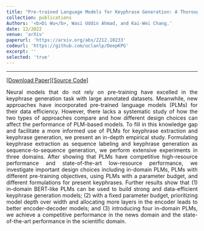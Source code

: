 ```yaml
---
title: "Pre-trained Language Models for Keyphrase Generation: A Thorough Empirical Study"
collection: publications
Authors: '<b>Di Wu</b>, Wasi Uddin Ahmad, and Kai-Wei Chang.'
date: 12/2022
venue: 'arXiv'
paperurl: 'https://arxiv.org/abs/2212.10233'
codeurl: 'https://github.com/uclanlp/DeepKPG'
excerpt: ''
selected: 'true'
---
```

---
<a href='https://arxiv.org/pdf/2212.10233.pdf' target="_blank">[Download Paper]</a><a href='https://github.com/uclanlp/DeepKPG' target="_blank">[Source Code]</a>

<p align="justify">
Neural models that do not rely on pre-training have excelled in the keyphrase generation task with large annotated datasets. Meanwhile, new approaches have incorporated pre-trained language models (PLMs) for their data efficiency. However, there lacks a systematic study of how the two types of approaches compare and how different design choices can affect the performance of PLM-based models. To fill in this knowledge gap and facilitate a more informed use of PLMs for keyphrase extraction and keyphrase generation, we present an in-depth empirical study. Formulating keyphrase extraction as sequence labeling and keyphrase generation as sequence-to-sequence generation, we perform extensive experiments in three domains. After showing that PLMs have competitive high-resource performance and state-of-the-art low-resource performance, we investigate important design choices including in-domain PLMs, PLMs with different pre-training objectives, using PLMs with a parameter budget, and different formulations for present keyphrases. Further results show that (1) in-domain BERT-like PLMs can be used to build strong and data-efficient keyphrase generation models; (2) with a fixed parameter budget, prioritizing model depth over width and allocating more layers in the encoder leads to better encoder-decoder models; and (3) introducing four in-domain PLMs, we achieve a competitive performance in the news domain and the state-of-the-art performance in the scientific domain.
</p>
